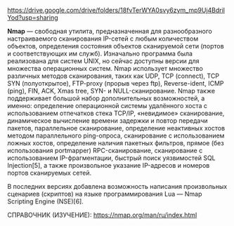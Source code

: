 https://drive.google.com/drive/folders/18fvTerWYA0svy6zym_mp9Uj4BdrilYod?usp=sharing


  **Nmap** — свободная утилита, предназначенная для разнообразного настраиваемого сканирования IP-сетей с любым количеством объектов, определения состояния объектов сканируемой сети (портов и соответствующих им служб). Изначально программа была реализована для систем UNIX, но сейчас доступны версии для множества операционных систем.
  Nmap использует множество различных методов сканирования, таких как UDP, TCP (connect), TCP SYN (полуоткрытое), FTP-proxy (прорыв через ftp), Reverse-ident, ICMP (ping), FIN, ACK, Xmas tree, SYN- и NULL-сканирование. Nmap также поддерживает большой набор дополнительных возможностей, а именно: определение операционной системы удалённого хоста с использованием отпечатков стека TCP/IP, «невидимое» сканирование, динамическое вычисление времени задержки и повтор передачи пакетов, параллельное сканирование, определение неактивных хостов методом параллельного ping-опроса, сканирование с использованием ложных хостов, определение наличия пакетных фильтров, прямое (без использования portmapper) RPC-сканирование, сканирование с использованием IP-фрагментации, быстрый поиск уязвимостей SQL Injection[5], а также произвольное указание IP-адресов и номеров портов сканируемых сетей.

  В последних версиях добавлена возможность написания произвольных сценариев (скриптов) на языке программирования Lua — Nmap Scripting Engine (NSE)[6].
  
  
  СПРАВОЧНИК (ИЗУЧЕНИЕ): https://nmap.org/man/ru/index.html
  
  
